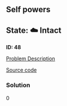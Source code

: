 ## Self powers

## State: :cloud: **Intact**

**ID: 48**

[Problem Description](https://projecteuler.net/problem=48)

[Source code](main.cpp)

### Solution
0